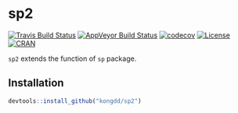 # sp2  

<!-- badges: start -->
[![Travis Build Status](https://travis-ci.org/kongdd/sp2.svg?branch=master)](https://travis-ci.org/kongdd/sp2) 
[![AppVeyor Build
Status](https://ci.appveyor.com/api/projects/status/github/kongdd/rwiki?branch=master&svg=true)](https://ci.appveyor.com/project/kongdd/sp2)
[![codecov](https://codecov.io/gh/kongdd/sp2/branch/master/graph/badge.svg)](https://codecov.io/gh/kongdd/sp2)
[![License](http://img.shields.io/badge/license-GPL%20%28%3E=%203%29-brightgreen.svg?style=flat)](http://www.gnu.org/licenses/gpl-2.0.html)
[![CRAN](http://www.r-pkg.org/badges/version/rwiki)](https://cran.r-project.org/package=rwiki)
<!-- badges: end -->

`sp2` extends the function of `sp` package.

## Installation
``` r
devtools::install_github("kongdd/sp2")
```
